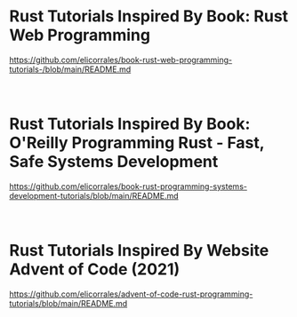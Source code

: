 



# Rust Tutorials Inspired By Book: Rust Web Programming  
https://github.com/elicorrales/book-rust-web-programming-tutorials-/blob/main/README.md  
<br/>
<br/>

# Rust Tutorials Inspired By Book: O'Reilly Programming Rust - Fast, Safe Systems Development  
https://github.com/elicorrales/book-rust-programming-systems-development-tutorials/blob/main/README.md  
<br/>
<br/>

# Rust Tutorials Inspired By Website Advent of Code (2021)  
https://github.com/elicorrales/advent-of-code-rust-programming-tutorials/blob/main/README.md  
<br/>
<br/>

